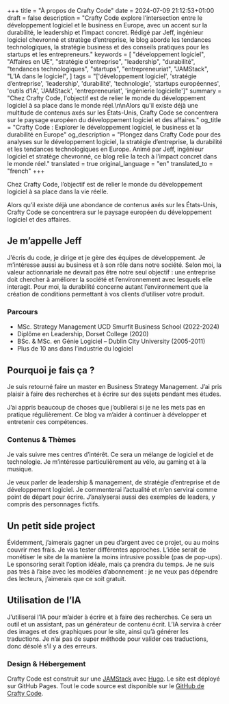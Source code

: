 +++
title = "À propos de Crafty Code"
date = 2024-07-09 21:12:53+01:00
draft = false
description = "Crafty Code explore l’intersection entre le développement logiciel et le business en Europe, avec un accent sur la durabilité, le leadership et l’impact concret. Rédigé par Jeff, ingénieur logiciel chevronné et stratège d’entreprise, le blog aborde les tendances technologiques, la stratégie business et des conseils pratiques pour les startups et les entrepreneurs."
keywords = [
    "développement logiciel",
    "Affaires en UE",
    "stratégie d'entreprise",
    "leadership",
    "durabilité",
    "tendances technologiques",
    "startups",
    "entrepreneuriat",
    "JAMStack",
    "L’IA dans le logiciel",
]
tags = "['développement logiciel', 'stratégie d’entreprise', 'leadership', 'durabilité', 'technologie', 'startups européennes', 'outils d’IA', 'JAMStack', 'entrepreneuriat', 'ingénierie logicielle']"
summary = "Chez Crafty Code, l'objectif est de relier le monde du développement logiciel à sa place dans le monde réel.\n\nAlors qu'il existe déjà une multitude de contenus axés sur les États-Unis, Crafty Code se concentrera sur le paysage européen du développement logiciel et des affaires."
og_title = "Crafty Code : Explorer le développement logiciel, le business et la durabilité en Europe"
og_description = "Plongez dans Crafty Code pour des analyses sur le développement logiciel, la stratégie d’entreprise, la durabilité et les tendances technologiques en Europe. Animé par Jeff, ingénieur logiciel et stratège chevronné, ce blog relie la tech à l’impact concret dans le monde réel."
translated = true
original_language = "en"
translated_to = "french"
+++

Chez Crafty Code, l’objectif est de relier le monde du développement logiciel à sa place dans la vie réelle.

Alors qu’il existe déjà une abondance de contenus axés sur les États-Unis, Crafty Code se concentrera sur le paysage européen du développement logiciel et des affaires.

## Je m’appelle Jeff

J’écris du code, je dirige et je gère des équipes de développement. Je m’intéresse aussi au business et à son rôle dans notre société. Selon moi, la valeur actionnariale ne devrait pas être notre seul objectif : une entreprise doit chercher à améliorer la société et l’environnement avec lesquels elle interagit. Pour moi, la durabilité concerne autant l’environnement que la création de conditions permettant à vos clients d’utiliser votre produit.

### Parcours

- MSc. Strategy Management UCD Smurfit Business School (2022-2024)
- Diplôme en Leadership, Dorset College (2020)
- BSc. & MSc. en Génie Logiciel – Dublin City University (2005-2011)
- Plus de 10 ans dans l’industrie du logiciel

## Pourquoi je fais ça ?

Je suis retourné faire un master en Business Strategy Management. J’ai pris plaisir à faire des recherches et à écrire sur des sujets pendant mes études.

J’ai appris beaucoup de choses que j’oublierai si je ne les mets pas en pratique régulièrement. Ce blog va m’aider à continuer à développer et entretenir ces compétences.

### Contenus & Thèmes

Je vais suivre mes centres d’intérêt. Ce sera un mélange de logiciel et de technologie. Je m’intéresse particulièrement au vélo, au gaming et à la musique.

Je veux parler de leadership & management, de stratégie d’entreprise et de développement logiciel. Je commenterai l’actualité et m’en servirai comme point de départ pour écrire. J’analyserai aussi des exemples de leaders, y compris des personnages fictifs.

## Un petit side project

Évidemment, j’aimerais gagner un peu d’argent avec ce projet, ou au moins couvrir mes frais. Je vais tester différentes approches. L’idée serait de monétiser le site de la manière la moins intrusive possible (pas de pop-ups). Le sponsoring serait l’option idéale, mais ça prendra du temps. Je ne suis pas très à l’aise avec les modèles d’abonnement : je ne veux pas dépendre des lecteurs, j’aimerais que ce soit gratuit.

## Utilisation de l’IA

J’utiliserai l’IA pour m’aider à écrire et à faire des recherches. Ce sera un outil et un assistant, pas un générateur de contenu écrit. L’IA servira à créer des images et des graphiques pour le site, ainsi qu’à générer les traductions. Je n’ai pas de super méthode pour valider ces traductions, donc désolé s’il y a des erreurs.

### Design & Hébergement

Crafty Code est construit sur une [JAMStack](https://jamstack.org/) avec [Hugo](https://gohugo.io/). Le site est déployé sur GitHub Pages. Tout le code source est disponible sur le [GitHub de Crafty Code](https://github.com/Crafty-Code).